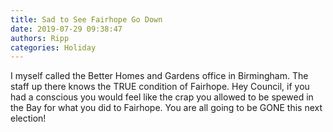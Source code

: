```yaml
---
title: Sad to See Fairhope Go Down
date: 2019-07-29 09:38:47
authors: Ripp
categories: Holiday
---
```


 I myself called the Better Homes and Gardens office in Birmingham.  The staff up there knows the TRUE condition of Fairhope.
Hey Council, if you had a conscious you would feel like the crap you allowed to be spewed in the Bay for what you did to Fairhope.
You are all going to be GONE this next election!